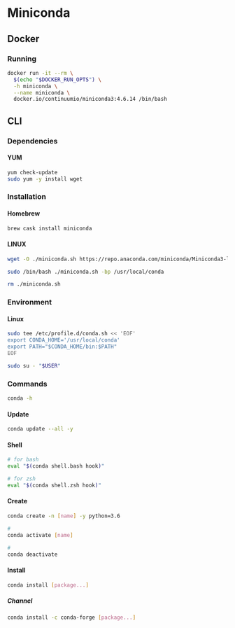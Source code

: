 # Miniconda

## Docker

### Running

```sh
docker run -it --rm \
  $(echo "$DOCKER_RUN_OPTS") \
  -h miniconda \
  --name miniconda \
  docker.io/continuumio/miniconda3:4.6.14 /bin/bash
```

## CLI

### Dependencies

#### YUM

```sh
yum check-update
sudo yum -y install wget
```

### Installation

#### Homebrew

```sh
brew cask install miniconda
```

#### LINUX

```sh
wget -O ./miniconda.sh https://repo.anaconda.com/miniconda/Miniconda3-latest-Linux-x86_64.sh && chmod +x ./miniconda.sh
```

```sh
sudo /bin/bash ./miniconda.sh -bp /usr/local/conda
```

```sh
rm ./miniconda.sh
```

### Environment

#### Linux

```sh
sudo tee /etc/profile.d/conda.sh << 'EOF'
export CONDA_HOME='/usr/local/conda'
export PATH="$CONDA_HOME/bin:$PATH"
EOF
```

```sh
sudo su - "$USER"
```

### Commands

```sh
conda -h
```

#### Update

```sh
conda update --all -y
```

#### Shell

```sh
# for bash
eval "$(conda shell.bash hook)"

# for zsh
eval "$(conda shell.zsh hook)"
```

#### Create

```sh
conda create -n [name] -y python=3.6

#
conda activate [name]

#
conda deactivate
```

#### Install

```sh
conda install [package...]
```

##### Channel

```sh
conda install -c conda-forge [package...]
```

